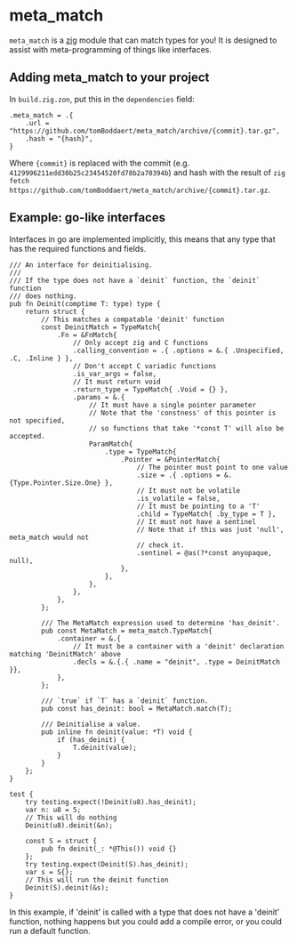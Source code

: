 # meta_match

`meta_match` is a [zig](https://ziglang.org/) module that can match types for you!
It is designed to assist with meta-programming of things like interfaces.

## Adding meta_match to your project
In `build.zig.zon`, put this in the `dependencies` field:
```zig
.meta_match = .{
    .url = "https://github.com/tomBoddaert/meta_match/archive/{commit}.tar.gz",
    .hash = "{hash}",
}
```
Where `{commit}` is replaced with the commit (e.g. `4129996211edd30b25c23454520fd78b2a70394b`)
and hash with the result of `zig fetch https://github.com/tomBoddaert/meta_match/archive/{commit}.tar.gz`.

## Example: go-like interfaces
Interfaces in go are implemented implicitly, this means that any type that has the required
functions and fields.

```zig
/// An interface for deinitialising.
///
/// If the type does not have a `deinit` function, the `deinit` function
/// does nothing.
pub fn Deinit(comptime T: type) type {
    return struct {
        // This matches a compatable 'deinit' function
        const DeinitMatch = TypeMatch{
            .Fn = &FnMatch{
                // Only accept zig and C functions
                .calling_convention = .{ .options = &.{ .Unspecified, .C, .Inline } },
                // Don't accept C variadic functions
                .is_var_args = false,
                // It must return void
                .return_type = TypeMatch{ .Void = {} },
                .params = &.{
                    // It must have a single pointer parameter
                    // Note that the 'constness' of this pointer is not specified,
                    // so functions that take '*const T' will also be accepted.
                    ParamMatch{
                        .type = TypeMatch{
                            .Pointer = &PointerMatch{
                                // The pointer must point to one value
                                .size = .{ .options = &.{Type.Pointer.Size.One} },
                                // It must not be volatile
                                .is_volatile = false,
                                // It must be pointing to a 'T'
                                .child = TypeMatch{ .by_type = T },
                                // It must not have a sentinel
                                // Note that if this was just 'null', meta_match would not
                                // check it.
                                .sentinel = @as(?*const anyopaque, null),
                            },
                        },
                    },
                },
            },
        };

        /// The MetaMatch expression used to determine 'has_deinit'.
        pub const MetaMatch = meta_match.TypeMatch{
            .container = &.{
                // It must be a container with a 'deinit' declaration matching 'DeinitMatch' above
                .decls = &.{.{ .name = "deinit", .type = DeinitMatch }},
            },
        };

        /// `true` if `T` has a `deinit` function.
        pub const has_deinit: bool = MetaMatch.match(T);

        /// Deinitialise a value.
        pub inline fn deinit(value: *T) void {
            if (has_deinit) {
                T.deinit(value);
            }
        }
    };
}

test {
    try testing.expect(!Deinit(u8).has_deinit);
    var n: u8 = 5;
    // This will do nothing
    Deinit(u8).deinit(&n);

    const S = struct {
        pub fn deinit(_: *@This()) void {}
    };
    try testing.expect(Deinit(S).has_deinit);
    var s = S{};
    // This will run the deinit function
    Deinit(S).deinit(&s);
}
```

In this example, if 'deinit' is called with a type that does not have a 'deinit' function, nothing happens but
you could add a compile error, or you could run a default function.
